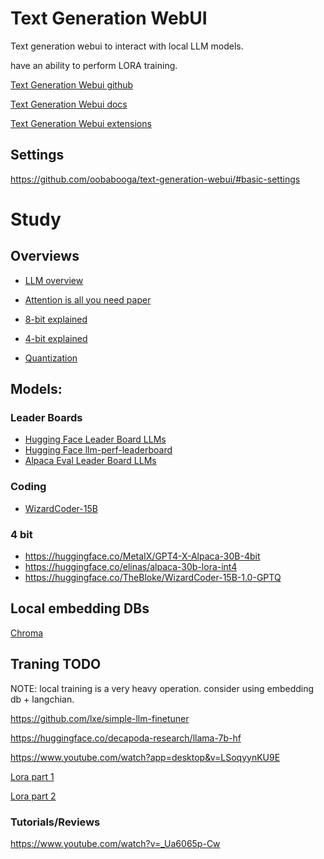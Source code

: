 # Text Generation WebUI

Text generation webui to interact with local LLM models.

have an ability to perform LORA training.

[Text Generation Webui github](https://github.com/oobabooga/text-generation-webui)

[Text Generation Webui docs](https://github.com/oobabooga/text-generation-webui/tree/main/docs)

[Text Generation Webui extensions](https://github.com/oobabooga/text-generation-webui-extensions)

## Settings

https://github.com/oobabooga/text-generation-webui/#basic-settings

# Study

## Overviews

- [LLM overview](https://github.com/datainsightat/introduction_llm#architecture-oflarge-language-models)

- [Attention is all you need paper](https://arxiv.org/pdf/1706.03762.pdf)

- [8-bit explained](https://huggingface.co/blog/hf-bitsandbytes-integration)

- [4-bit explained](https://huggingface.co/blog/4bit-transformers-bitsandbytes)

- [Quantization](https://huggingface.co/docs/transformers/main/en/main_classes/quantization#offload-between-cpu-and-gpu)

## Models:

### Leader Boards

- [Hugging Face Leader Board LLMs](https://huggingface.co/spaces/HuggingFaceH4/open_llm_leaderboard)
- [Hugging Face llm-perf-leaderboard](https://huggingface.co/spaces/optimum/llm-perf-leaderboard)
- [Alpaca Eval Leader Board LLMs](https://tatsu-lab.github.io/alpaca_eval/)

### Coding

- [WizardCoder-15B](https://huggingface.co/WizardLM/WizardCoder-15B-V1.0)

### 4 bit

- https://huggingface.co/MetaIX/GPT4-X-Alpaca-30B-4bit
- https://huggingface.co/elinas/alpaca-30b-lora-int4
- https://huggingface.co/TheBloke/WizardCoder-15B-1.0-GPTQ

## Local embedding DBs

[Chroma](https://github.com/chroma-core/chroma)

## Traning TODO

NOTE: local training is a very heavy operation. consider using embedding db + langchian.

https://github.com/lxe/simple-llm-finetuner

https://huggingface.co/decapoda-research/llama-7b-hf

https://www.youtube.com/watch?app=desktop&v=LSoqyynKU9E

[Lora part 1](https://www.youtube.com/watch?v=7pdEK9ckDQ8)

[Lora part 2](https://www.youtube.com/watch?v=LjJ8hgnTYfs)

### Tutorials/Reviews

https://www.youtube.com/watch?v=_Ua6065p-Cw

